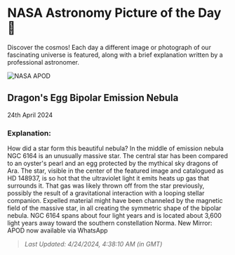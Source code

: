
  # NASA Astronomy Picture of the Day 🌌

  Discover the cosmos! Each day a different image or photograph of our fascinating universe is featured, along with a brief explanation written by a professional astronomer.

![NASA APOD](https://apod.nasa.gov/apod/image/2404/DragonsEgg_Prangley_4688.jpg)

## Dragon's Egg Bipolar Emission Nebula

24th April 2024

### Explanation: 

How did a star form this beautiful nebula?  In the middle of emission nebula NGC 6164 is an unusually massive star.  The central star has been compared to an oyster's pearl and an egg protected by the mythical sky dragons of Ara.  The star, visible in the center of the featured image and catalogued as HD 148937, is so hot that the ultraviolet light it emits heats up gas that surrounds it.  That gas was likely thrown off from the star previously, possibly the result of a gravitational interaction with a looping stellar companion.  Expelled material might have been channeled by the magnetic field of the massive star, in all creating the symmetric shape of the bipolar nebula.  NGC 6164 spans about four light years and is located about 3,600 light years away toward the southern constellation Norma.   New Mirror: APOD now available via WhatsApp

> _Last Updated: 4/24/2024, 4:38:10 AM (in GMT)_
